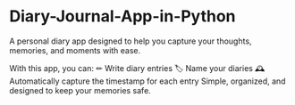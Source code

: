 # Diary-Journal-App-in-Python
A personal diary app designed to help you capture your thoughts, memories, and moments with ease.

With this app, you can:
✏ Write diary entries
🏷 Name your diaries
🕰 Automatically capture the timestamp for each entry
Simple, organized, and designed to keep your memories safe.
